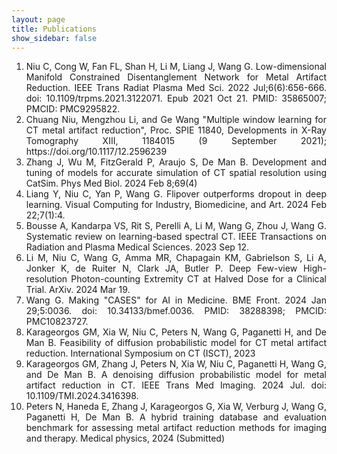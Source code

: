 ```yaml
---
layout: page
title: Publications
show_sidebar: false
---
```


1. <div style="text-align: justify">Niu C, Cong W, Fan FL, Shan H, Li M, Liang J, Wang G. Low-dimensional Manifold Constrained Disentanglement Network for Metal Artifact Reduction. IEEE Trans Radiat Plasma Med Sci. 2022 Jul;6(6):656-666. doi: 10.1109/trpms.2021.3122071. Epub 2021 Oct 21. PMID: 35865007; PMCID: PMC9295822.</div>
2. <div style="text-align: justify">Chuang Niu, Mengzhou Li, and Ge Wang "Multiple window learning for CT metal artifact reduction", Proc. SPIE 11840, Developments in X-Ray Tomography XIII, 1184015 (9 September 2021); https://doi.org/10.1117/12.2596239</div>
3. <div style="text-align: justify">Zhang J, Wu M, FitzGerald P, Araujo S, De Man B. Development and tuning of models for accurate simulation of CT spatial resolution using CatSim. Phys Med Biol. 2024 Feb 8;69(4)</div>
4.  <div style="text-align: justify">Liang Y, Niu C, Yan P, Wang G. Flipover outperforms dropout in deep learning. Visual Computing for Industry, Biomedicine, and Art. 2024 Feb 22;7(1):4.</div>
5.  <div style="text-align: justify">Bousse A, Kandarpa VS, Rit S, Perelli A, Li M, Wang G, Zhou J, Wang G. Systematic review on learning-based spectral CT. IEEE Transactions on Radiation and Plasma Medical Sciences. 2023 Sep 12.</div>
6.  <div style="text-align: justify">Li M, Niu C, Wang G, Amma MR, Chapagain KM, Gabrielson S, Li A, Jonker K, de Ruiter N, Clark JA, Butler P. Deep Few-view High-resolution Photon-counting Extremity CT at Halved Dose for a Clinical Trial. ArXiv. 2024 Mar 19.</div> 
7.  <div style="text-align: justify">Wang G. Making "CASES" for AI in Medicine. BME Front. 2024 Jan 29;5:0036. doi: 10.34133/bmef.0036. PMID: 38288398; PMCID: PMC10823727.</div> 
8.  <div style="text-align: justify">Karageorgos GM, Xia W, Niu C, Peters N, Wang G, Paganetti H, and De Man B. Feasibility of diffusion probabilistic model for CT metal artifact reduction. International Symposium on CT (ISCT), 2023</div>  
9.  <div style="text-align: justify">Karageorgos GM, Zhang J, Peters N, Xia W, Niu C, Paganetti H, Wang G, and De Man B. A denoising diffusion probabilistic model for metal artifact reduction in CT. IEEE Trans Med Imaging. 2024 Jul. doi: 10.1109/TMI.2024.3416398.</div>
11.  <div style="text-align: justify">Peters N, Haneda E, Zhang J, Karageorgos G, Xia W, Verburg J, Wang G, Paganetti H, De Man B. A hybrid training database and evaluation benchmark for assessing metal artifact reduction methods for imaging and therapy. Medical physics, 2024 (Submitted)</div>
